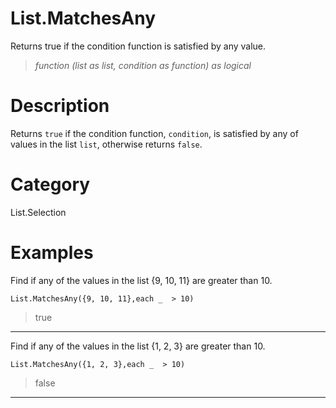 ﻿# List.MatchesAny
Returns true if the condition function is satisfied by any value.
> _function (list as list, condition as function) as logical_
# Description 
Returns <code>true</code> if the condition function, <code>condition</code>, is satisfied by any of values in the list <code>list</code>, otherwise returns <code>false</code>.
# Category 
List.Selection
# Examples 
Find if any of the values in the list {9, 10, 11} are greater than 10.
```
List.MatchesAny({9, 10, 11},each _  > 10) 
```
> true
***
Find if any of the values in the list {1, 2, 3} are greater than 10.
```
List.MatchesAny({1, 2, 3},each _  > 10) 
```
> false
***
